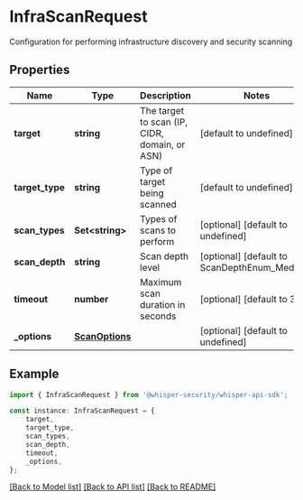 # InfraScanRequest

Configuration for performing infrastructure discovery and security scanning

## Properties

Name | Type | Description | Notes
------------ | ------------- | ------------- | -------------
**target** | **string** | The target to scan (IP, CIDR, domain, or ASN) | [default to undefined]
**target_type** | **string** | Type of target being scanned | [default to undefined]
**scan_types** | **Set&lt;string&gt;** | Types of scans to perform | [optional] [default to undefined]
**scan_depth** | **string** | Scan depth level | [optional] [default to ScanDepthEnum_Medium]
**timeout** | **number** | Maximum scan duration in seconds | [optional] [default to 300]
**_options** | [**ScanOptions**](ScanOptions.md) |  | [optional] [default to undefined]

## Example

```typescript
import { InfraScanRequest } from '@whisper-security/whisper-api-sdk';

const instance: InfraScanRequest = {
    target,
    target_type,
    scan_types,
    scan_depth,
    timeout,
    _options,
};
```

[[Back to Model list]](../README.md#documentation-for-models) [[Back to API list]](../README.md#documentation-for-api-endpoints) [[Back to README]](../README.md)
